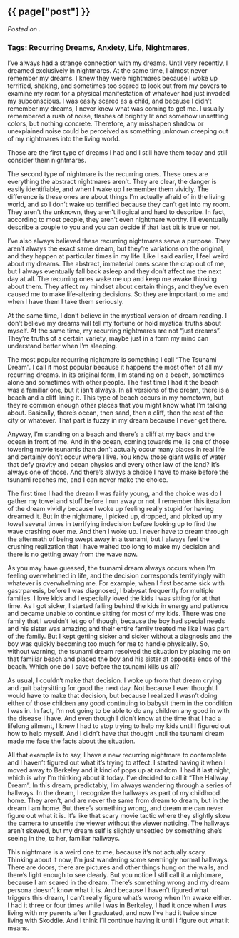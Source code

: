 

## {{ page["post"] }}

*Posted on <!--{ page["date"] }-->.*

### Tags: Recurring Dreams, Anxiety, Life, Nightmares,

I’ve always had a strange connection with my dreams.  Until very recently, I dreamed exclusively in nightmares.  At the same time, I almost never remember my dreams.  I knew they were nightmares because I woke up terrified, shaking, and sometimes too scared to look out from my covers to examine my room for a physical manifestation of whatever had just invaded my subconscious.  I was easily scared as a child, and because I didn’t remember my dreams, I never knew what was coming to get me.  I usually remembered a rush of noise, flashes of brightly lit and somehow unsettling colors, but nothing concrete.  Therefore, any misshapen shadow or unexplained noise could be perceived as something unknown creeping out of my nightmares into the living world.  

Those are the first type of dreams I had and I still have them today and still consider them nightmares.

The second type of nightmare is the recurring ones.  These ones are everything the abstract nightmares aren’t.  They are clear, the danger is easily identifiable, and when I wake up I remember them vividly.  The difference is these ones are about things I’m actually afraid of in the living world, and so I don’t wake up terrified because they can’t get into my room.  They aren’t the unknown, they aren’t illogical and hard to describe.  In fact, according to most people, they aren’t even nightmare worthy.  I’ll eventually describe a couple to you and you can decide if that last bit is true or not.

I’ve also always believed these recurring nightmares serve a purpose.  They aren’t always the exact same dream, but they’re variations on the original, and they happen at particular times in my life.  Like I said earlier, I feel weird about my dreams.  The abstract, immaterial ones scare the crap out of me, but I always eventually fall back asleep and they don’t affect me the next day at all.  The recurring ones wake me up and keep me awake thinking about them.  They affect my mindset about certain things, and they’ve even caused me to make life-altering decisions.  So they are important to me and when I have them I take them seriously.

At the same time, I don’t believe in the mystical version of dream reading.  I don’t believe my dreams will tell my fortune or hold mystical truths about myself.  At the same time, my recurring nightmares are not “just dreams”.  They’re truths of a certain variety, maybe just in a form my mind can understand better when I’m sleeping.

The most popular recurring nightmare is something I call “The Tsunami Dream”.  I call it most popular because it happens the most often of all my recurring dreams.  In its original form, I’m standing on a beach, sometimes alone and sometimes with other people.  The first time I had it the beach was a familiar one, but it isn’t always.  In all versions of the dream, there is a beach and a cliff lining it.  This type of beach occurs in my hometown, but they’re common enough other places that you might know what I’m talking about.  Basically, there’s ocean, then sand, then a cliff, then the rest of the city or whatever.  That part is fuzzy in my dream because I never get there.

Anyway, I’m standing on a beach and there’s a cliff at my back and the ocean in front of me.  And in the ocean, coming towards me, is one of those towering movie tsunamis than don’t actually occur many places in real life and certainly don’t occur where I live.  You know those giant walls of water that defy gravity and ocean physics and every other law of the land?  It’s always one of those.  And there’s always a choice I have to make before the tsunami reaches me, and I can never make the choice.  

The first time I had the dream I was fairly young, and the choice was do I gather my towel and stuff before I run away or not.  I remember this iteration of the dream vividly because I woke up feeling really stupid for having dreamed it.  But in the nightmare, I picked up, dropped, and picked up my towel several times in terrifying indecision before looking up to find the wave crashing over me.  And then I woke up.  I never have to dream through the aftermath of being swept away in a tsunami, but I always feel the crushing realization that I have waited too long to make my decision and there is no getting away from the wave now.

As you may have guessed, the tsunami dream always occurs when I’m feeling overwhelmed in life, and the decision corresponds terrifyingly with whatever is overwhelming me.  For example, when I first became sick with gastrparesis, before I was diagnosed, I babysat frequently for multiple families.  I love kids and I especially loved the kids I was sitting for at that time.  As I got sicker, I started falling behind the kids in energy and patience and became unable to continue sitting for most of my kids.  There was one family that I wouldn’t let go of though, because the boy had special needs and his sister was amazing and their entire family treated me like I was part of the family.  But I kept getting sicker and sicker without a diagnosis and the boy was quickly becoming too much for me to handle physically.  So, without warning, the tsunami dream resolved the situation by placing me on that familiar beach and placed the boy and his sister at opposite ends of the beach.  Which one do I save before the tsunami kills us all?

As usual, I couldn’t make that decision.  I woke up from that dream crying and quit babysitting for good the next day.  Not because I ever thought I would have to make that decision, but because I realized I wasn’t doing either of those children any good continuing to babysit them in the condition I was in.  In fact, I’m not going to be able to do any children any good in with the disease I have.  And even though I didn’t know at the time that I had a lifelong ailment, I knew I had to stop trying to help my kids until I figured out how to help myself.  And I didn’t have that thought until the tsunami dream made me face the facts about the situation.

All that example is to say, I have a new recurring nightmare to contemplate and I haven’t figured out what it’s trying to affect.  I started having it when I moved away to Berkeley and it kind of pops up at random.  I had it last night, which is why I’m thinking about it today.  I’ve decided to call it “The Hallway Dream”.  In this dream, predictably, I’m always wandering through a series of hallways.  In the dream, I recognize the hallways as part of my childhood home.  They aren’t, and are never the same from dream to dream, but in the dream I am home.  But there’s something wrong, and dream me can never figure out what it is.  It’s like that scary movie tactic where they slightly skew the camera to unsettle the viewer without the viewer noticing.  The hallways aren’t skewed, but my dream self is slightly unsettled by something she’s seeing in the, to her, familiar hallways.

This nightmare is a weird one to me, because it’s not actually scary.  Thinking about it now, I’m just wandering some seemingly normal hallways.  There are doors, there are pictures and other things hung on the walls, and there’s light enough to see clearly.  But you notice I still call it a nightmare, because I am scared in the dream.  There’s something wrong and my dream persona doesn’t know what it is.  And because I haven’t figured what triggers this dream, I can’t really figure what’s wrong when I’m awake either.  I had it three or four times while I was in Berkeley, I had it once when I was living with my parents after I graduated, and now I’ve had it twice since living with Skoddie.  And I think I’ll continue having it until I figure out what it means.
